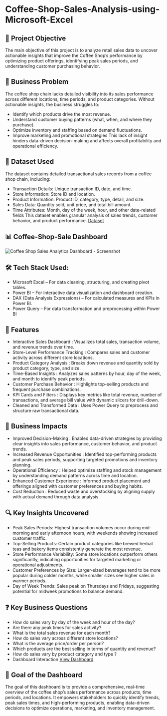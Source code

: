 # Coffee-Shop-Sales-Analysis-using-Microsoft-Excel

## 🎯 Project Objective
The main objective of this project is to analyze retail sales data to uncover actionable insights that improve the Coffee Shop’s performance by optimizing product offerings, identifying peak sales periods, and understanding customer purchasing behavior.

## 🧩 Business Problem
The coffee shop chain lacks detailed visibility into its sales performance across different locations, time periods, and product categories. Without actionable insights, the business struggles to:
- Identify which products drive the most revenue.
- Understand customer buying patterns (what, when, and where they purchase).
- Optimize inventory and staffing based on demand fluctuations.
- Improve marketing and promotional strategies
This lack of insight hinders data-driven decision-making and affects overall profitability and operational efficiency.

## 📝 Dataset Used
The dataset contains detailed transactional sales records from a coffee shop chain, including:
- Transaction Details: Unique transaction ID, date, and time.
- Store Information: Store ID and location.
- Product Information: Product ID, category, type, detail, and size.
- Sales Data: Quantity sold, unit price, and total bill amount.
- Time Attributes: Month, day of the week, hour, and other date-related fields
This dataset enables granular analysis of sales trends, customer behavior, and product performance.
<a href="https://github.com/divyank03/Coffee-Shop-Sales-Analysis-using-Microsoft-Excel/blob/main/Coffee%20Shop%20Sales.xlsx"> Dataset </a>

##  📊 Coffee-Shop-Sale Dashboard
![Coffee Shop Sales Analytics Dashboard - Screenshot](https://github.com/user-attachments/assets/057c82d5-3312-4910-aab8-cfdb91247773)

## 🛠️ Tech Stack Used:
- Microsoft Excel – For data cleaning, structuring, and creating pivot tables.
- Power BI – For interactive data visualization and dashboard creation.
- DAX (Data Analysis Expressions) – For calculated measures and KPIs in Power BI.
- Power Query – For data transformation and preprocessing within Power BI

## 🌟 Features 
- Interactive Sales Dashboard : Visualizes total sales, transaction volume, and revenue trends over time.
- Store-Level Performance Tracking : Compares sales and customer activity across different store locations.
- Product Category Analysis : Breaks down revenue and quantity sold by product category, type, and size.
- Time-Based Insights : Analyzes sales patterns by hour, day of the week, and month to identify peak periods.
- Customer Purchase Behavior : Highlights top-selling products and frequent purchase combinations.
- KPI Cards and Filters : Displays key metrics like total revenue, number of transactions, and average bill value with dynamic slicers for drill-down.
- Cleaned and Transformed Data : Uses Power Query to preprocess and structure raw transactional data.

## 💼 Business Impacts
- Improved Decision-Making : Enabled data-driven strategies by providing clear insights into sales performance, customer behavior, and product trends.
- Increased Revenue Opportunities : Identified top-performing products and peak sales periods, supporting targeted promotions and inventory planning.
- Operational Efficiency : Helped optimize staffing and stock management by understanding demand patterns across time and location.
- Enhanced Customer Experience : Informed product placement and offerings aligned with customer preferences and buying habits.
- Cost Reduction : Reduced waste and overstocking by aligning supply with actual demand through data analysis.

##  🔍 Key Insights Uncovered
- Peak Sales Periods: Highest transaction volumes occur during mid-morning and early afternoon hours, with weekends showing increased customer traffic.
- Top-Selling Products: Certain product categories like brewed herbal teas and bakery items consistently generate the most revenue.
- Store Performance Variability: Some store locations outperform others significantly, indicating opportunities for targeted marketing or operational adjustments.
- Customer Preferences by Size: Larger-sized beverages tend to be more popular during colder months, while smaller sizes see higher sales in warmer periods.
- Day of Week Trends: Sales peak on Thursdays and Fridays, suggesting potential for midweek promotions to balance demand.

## ❓ Key Business Questions
- How do sales vary by day of the week and hour of the day?
- Are there any peak times for sales activity?
- What is the total sales revenue for each month?
- How do sales vary across different store locations?
- What is the average price/order per person?
- Which products are the best selling in terms of quantity and revenue?
- How do sales vary by product category and type ?
- Dashboard Interaction <a href="https://github.com/divyank03/Coffee-Shop-Sales-Analysis-using-Microsoft-Excel/blob/main/Coffee%20Shop%20Sales%20Analytics%20Dashboard%20-%20Screenshot.png"> View Dashboard </a>

## 🎯 Goal of the Dashboard
The goal of this dashboard is to provide a comprehensive, real-time overview of the coffee shop’s sales performance across products, time periods, and locations. It empowers stakeholders to quickly identify trends, peak sales times, and high-performing products, enabling data-driven decisions to optimize operations, marketing, and inventory management.


